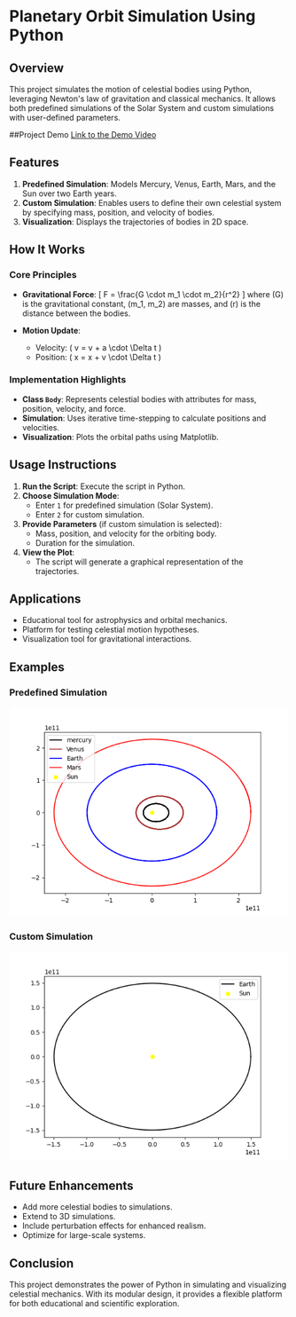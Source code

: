 # Planetary Orbit Simulation Using Python

## Overview
This project simulates the motion of celestial bodies using Python, leveraging Newton's law of gravitation and classical mechanics. It allows both predefined simulations of the Solar System and custom simulations with user-defined parameters.

##Project Demo
[Link to the Demo Video](https://drive.google.com/file/d/1NMEw8fjO0sofOzShXkhjQyhIL4ucGKhl/view?usp=sharing)

## Features
1. **Predefined Simulation**: Models Mercury, Venus, Earth, Mars, and the Sun over two Earth years.
2. **Custom Simulation**: Enables users to define their own celestial system by specifying mass, position, and velocity of bodies.
3. **Visualization**: Displays the trajectories of bodies in 2D space.

## How It Works
### Core Principles
- **Gravitational Force**:
  \[
  F = \frac{G \cdot m_1 \cdot m_2}{r^2}
  \]
  where \(G\) is the gravitational constant, \(m_1, m_2\) are masses, and \(r\) is the distance between the bodies.

- **Motion Update**:
  - Velocity: \( v = v + a \cdot \Delta t \)
  - Position: \( x = x + v \cdot \Delta t \)

### Implementation Highlights
- **Class `Body`**: Represents celestial bodies with attributes for mass, position, velocity, and force.
- **Simulation**: Uses iterative time-stepping to calculate positions and velocities.
- **Visualization**: Plots the orbital paths using Matplotlib.

## Usage Instructions
1. **Run the Script**:
   Execute the script in Python.
2. **Choose Simulation Mode**:
   - Enter `1` for predefined simulation (Solar System).
   - Enter `2` for custom simulation.
3. **Provide Parameters** (if custom simulation is selected):
   - Mass, position, and velocity for the orbiting body.
   - Duration for the simulation.
4. **View the Plot**:
   - The script will generate a graphical representation of the trajectories.

## Applications
- Educational tool for astrophysics and orbital mechanics.
- Platform for testing celestial motion hypotheses.
- Visualization tool for gravitational interactions.

## Examples
### Predefined Simulation
![Predefined Simulation Example](Figure_1.png)

### Custom Simulation
![Custom Simulation Example](Figure_2.png)

## Future Enhancements
- Add more celestial bodies to simulations.
- Extend to 3D simulations.
- Include perturbation effects for enhanced realism.
- Optimize for large-scale systems.

## Conclusion
This project demonstrates the power of Python in simulating and visualizing celestial mechanics. With its modular design, it provides a flexible platform for both educational and scientific exploration.
